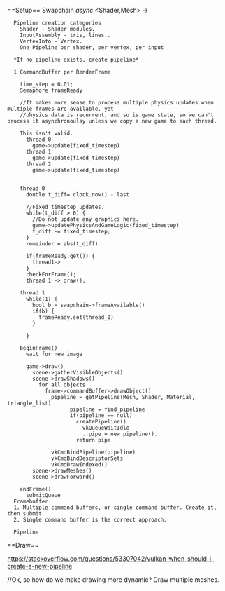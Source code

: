 
 ==Setup==
 Swapchain
  <RenderFrame> *async*
    <Shader,Mesh> -> <PipelineBinding>
      
      Pipeline creation categories
        Shader - Shader modules.
        InputAssembly - tris, lines..
        VertexInfo - Vertex.
        One Pipeline per shader, per vertex, per input

      *If no pipeline exists, create pipeline*

      1 CommandBuffer per RenderFrame

        time_step = 0.01;
        Semaphore frameReady

        //It makes more sense to process multiple physics updates when multiple frames are available, yet
        //physics data is recurrent, and so is game state, so we can't process it asynchronoulsy unless we copy a new game to each thread.

        This isn't valid.
          thread 0
            game->update(fixed_timestep)
          thread 1
            game->update(fixed_timestep)
          thread 2
            game->update(fixed_timestep)


        thread 0
          double t_diff= clock.now() - last
          
          //Fixed timestep updates.
          while(t_diff > 0) {
            //Do not update any graphics here.
            game->updatePhysicsAndGameLogic(fixed_timestep)
            t_diff -= fixed_timestep;
          }
          remainder = abs(t_diff)

          if(frameReady.get()) {
            thread1->
          }
          checkForFrame();
          thread 1 -> draw();

        thread 1
          while(1) {
            bool b = swapchain->frameAvailable()
            if(b) {
              frameReady.set(thread_0)
            }

          }
        
        beginFrame()
          wait for new image

          game->draw()
            scene->gatherVisibleObjects()
            scene->drawShadows()
              for all objects
                frame->commandBuffer->drawObject()
                  pipeline = getPipeline(Mesh, Shader, Material, triangle_list)
                        pipeline = find_pipeline
                        if(pipeline == null)
                          createPipeline()
                            vkQueueWaitIdle
                            ..pipe = new pipeline()..
                          return pipe

                  vkCmdBindPipeline(pipeline)
                  vkCmdBindDescriptorSets
                  vkCmdDrawIndexed()
            scene->drawMeshes()
            scene->drawForward()
          
        endFrame()
          submitQueue
      Framebuffer
      1. Multiple command buffers, or single command buffer. Create it, then submit
      2. Single command buffer is the correct approach.

      Pipeline
  ==Draw==

https://stackoverflow.com/questions/53307042/vulkan-when-should-i-create-a-new-pipeline

//Ok, so how do we make drawing more dynamic? Draw multiple meshes.